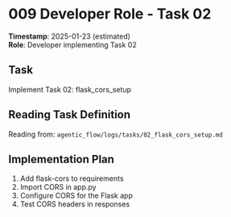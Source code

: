 # 009 Developer Role - Task 02
**Timestamp**: 2025-01-23 (estimated)  
**Role**: Developer implementing Task 02

## Task
Implement Task 02: flask_cors_setup

## Reading Task Definition
Reading from: `agentic_flow/logs/tasks/02_flask_cors_setup.md`

## Implementation Plan
1. Add flask-cors to requirements
2. Import CORS in app.py
3. Configure CORS for the Flask app
4. Test CORS headers in responses